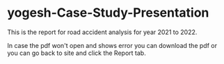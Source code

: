 # yogesh-Case-Study-Presentation
This is the report for road accident analysis for year 2021 to 2022.

In case the pdf won't open and shows error you can download the pdf  or you can go back to site and click the Report tab.
